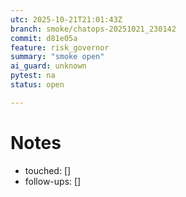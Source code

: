 ```yaml
---
utc: 2025-10-21T21:01:43Z
branch: smoke/chatops-20251021_230142
commit: d81e05a
feature: risk_governor
summary: "smoke open"
ai_guard: unknown
pytest: na
status: open

---
```

# Notes
- touched: []
- follow-ups: []
